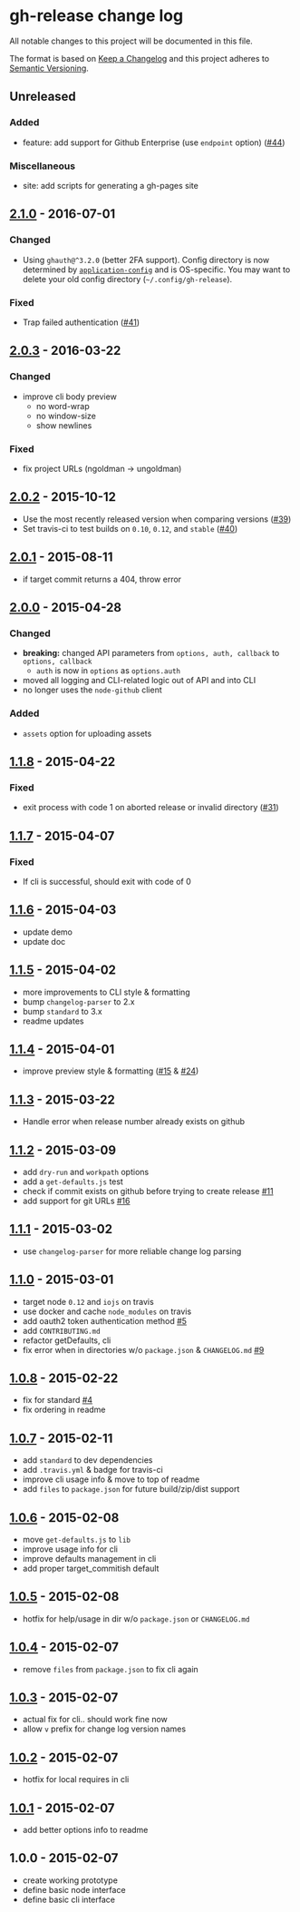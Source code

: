 # gh-release change log

All notable changes to this project will be documented in this file.

The format is based on [Keep a Changelog](http://keepachangelog.com/)
and this project adheres to [Semantic Versioning](http://semver.org/).

## Unreleased

### Added

- feature: add support for Github Enterprise (use `endpoint` option) ([#44](https://github.com/ungoldman/gh-release/issues/44))

### Miscellaneous

- site: add scripts for generating a gh-pages site

## [2.1.0] - 2016-07-01

### Changed

* Using `ghauth@^3.2.0` (better 2FA support). Config directory is now determined by [`application-config`](https://github.com/LinusU/node-application-config) and is OS-specific. You may want to delete your old config directory (`~/.config/gh-release`).

### Fixed

* Trap failed authentication ([#41](https://github.com/ungoldman/gh-release/pull/41))

## [2.0.3] - 2016-03-22

### Changed

* improve cli body preview
  * no word-wrap
  * no window-size
  * show newlines

### Fixed

* fix project URLs (ngoldman -> ungoldman)

## [2.0.2] - 2015-10-12

* Use the most recently released version when comparing versions ([#39](https://github.com/ungoldman/gh-release/pull/39))
* Set travis-ci to test builds on `0.10`, `0.12`, and `stable` ([#40](https://github.com/ungoldman/gh-release/pull/40))

## [2.0.1] - 2015-08-11

* if target commit returns a 404, throw error

## [2.0.0] - 2015-04-28

### Changed

* **breaking:** changed API parameters from `options, auth, callback` to `options, callback`
  * `auth` is now in `options` as `options.auth`
* moved all logging and CLI-related logic out of API and into CLI
* no longer uses the `node-github` client

### Added

* `assets` option for uploading assets

## [1.1.8] - 2015-04-22

### Fixed

* exit process with code 1 on aborted release or invalid directory ([#31](https://github.com/ungoldman/gh-release/issues/31))

## [1.1.7] - 2015-04-07

### Fixed

* If cli is successful, should exit with code of 0

## [1.1.6] - 2015-04-03

* update demo
* update doc

## [1.1.5] - 2015-04-02

* more improvements to CLI style & formatting
* bump `changelog-parser` to 2.x
* bump `standard` to 3.x
* readme updates

## [1.1.4] - 2015-04-01

* improve preview style & formatting ([#15](https://github.com/ungoldman/gh-release/issues/15) & [#24](https://github.com/ungoldman/gh-release/pull/24))

## [1.1.3] - 2015-03-22

* Handle error when release number already exists on github

## [1.1.2] - 2015-03-09

* add `dry-run` and `workpath` options
* add a `get-defaults.js` test
* check if commit exists on github before trying to create release [#11](https://github.com/ungoldman/gh-release/issues/11)
* add support for git URLs [#16](https://github.com/ungoldman/gh-release/issues/16)

## [1.1.1] - 2015-03-02

* use `changelog-parser` for more reliable change log parsing

## [1.1.0] - 2015-03-01

* target node `0.12` and `iojs` on travis
* use docker and cache `node_modules` on travis
* add oauth2 token authentication method [#5](https://github.com/ungoldman/gh-release/issues/5)
* add `CONTRIBUTING.md`
* refactor getDefaults, cli
* fix error when in directories w/o `package.json` & `CHANGELOG.md` [#9](https://github.com/ungoldman/gh-release/issues/9)

## [1.0.8] - 2015-02-22

* fix for standard [#4](https://github.com/ungoldman/gh-release/issues/4)
* fix ordering in readme

## [1.0.7] - 2015-02-11

* add `standard` to dev dependencies
* add `.travis.yml` & badge for travis-ci
* improve cli usage info & move to top of readme
* add `files` to `package.json` for future build/zip/dist support

## [1.0.6] - 2015-02-08

* move `get-defaults.js` to `lib`
* improve usage info for cli
* improve defaults management in cli
* add proper target_commitish default

## [1.0.5] - 2015-02-08

* hotfix for help/usage in dir w/o `package.json` or `CHANGELOG.md`

## [1.0.4] - 2015-02-07

* remove `files` from `package.json` to fix cli again

## [1.0.3] - 2015-02-07

* actual fix for cli.. should work fine now
* allow `v` prefix for change log version names

## [1.0.2] - 2015-02-07

* hotfix for local requires in cli

## [1.0.1] - 2015-02-07

* add better options info to readme

## 1.0.0 - 2015-02-07

* create working prototype
* define basic node interface
* define basic cli interface

[2.1.0]: https://github.com/ungoldman/gh-release/compare/v2.0.3...v2.1.0
[2.0.3]: https://github.com/ungoldman/gh-release/compare/v2.0.2...v2.0.3
[2.0.2]: https://github.com/ungoldman/gh-release/compare/v2.0.1...v2.0.2
[2.0.1]: https://github.com/ungoldman/gh-release/compare/v2.0.0...v2.0.1
[2.0.0]: https://github.com/ungoldman/gh-release/compare/v1.1.8...v2.0.0
[1.1.8]: https://github.com/ungoldman/gh-release/compare/v1.1.7...v1.1.8
[1.1.7]: https://github.com/ungoldman/gh-release/compare/v1.1.6...v1.1.7
[1.1.6]: https://github.com/ungoldman/gh-release/compare/v1.1.5...v1.1.6
[1.1.5]: https://github.com/ungoldman/gh-release/compare/v1.1.4...v1.1.5
[1.1.4]: https://github.com/ungoldman/gh-release/compare/v1.1.3...v1.1.4
[1.1.3]: https://github.com/ungoldman/gh-release/compare/v1.1.2...v1.1.3
[1.1.2]: https://github.com/ungoldman/gh-release/compare/v1.1.1...v1.1.2
[1.1.1]: https://github.com/ungoldman/gh-release/compare/v1.1.0...v1.1.1
[1.1.0]: https://github.com/ungoldman/gh-release/compare/v1.0.8...v1.1.0
[1.0.8]: https://github.com/ungoldman/gh-release/compare/v1.0.7...v1.0.8
[1.0.7]: https://github.com/ungoldman/gh-release/compare/v1.0.6...v1.0.7
[1.0.6]: https://github.com/ungoldman/gh-release/compare/v1.0.5...v1.0.6
[1.0.5]: https://github.com/ungoldman/gh-release/compare/v1.0.4...v1.0.5
[1.0.4]: https://github.com/ungoldman/gh-release/compare/v1.0.3...v1.0.4
[1.0.3]: https://github.com/ungoldman/gh-release/compare/v1.0.2...v1.0.3
[1.0.2]: https://github.com/ungoldman/gh-release/compare/v1.0.1...v1.0.2
[1.0.1]: https://github.com/ungoldman/gh-release/compare/v1.0.0...v1.0.1
